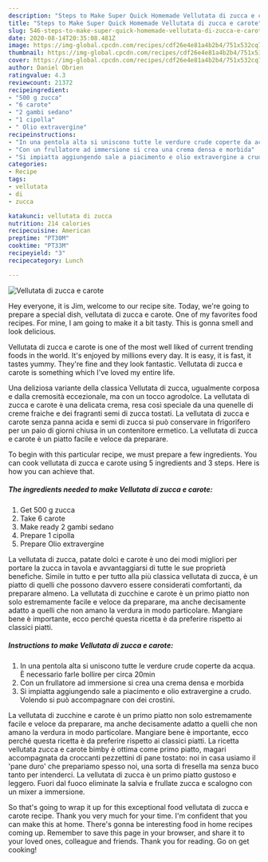```yaml
---
description: "Steps to Make Super Quick Homemade Vellutata di zucca e carote"
title: "Steps to Make Super Quick Homemade Vellutata di zucca e carote"
slug: 546-steps-to-make-super-quick-homemade-vellutata-di-zucca-e-carote
date: 2020-08-14T20:35:08.481Z
image: https://img-global.cpcdn.com/recipes/cdf26e4e81a4b2b4/751x532cq70/vellutata-di-zucca-e-carote-recipe-main-photo.jpg
thumbnail: https://img-global.cpcdn.com/recipes/cdf26e4e81a4b2b4/751x532cq70/vellutata-di-zucca-e-carote-recipe-main-photo.jpg
cover: https://img-global.cpcdn.com/recipes/cdf26e4e81a4b2b4/751x532cq70/vellutata-di-zucca-e-carote-recipe-main-photo.jpg
author: Daniel Obrien
ratingvalue: 4.3
reviewcount: 21372
recipeingredient:
- "500 g zucca"
- "6 carote"
- "2 gambi sedano"
- "1 cipolla"
- " Olio extravergine"
recipeinstructions:
- "In una pentola alta si uniscono tutte le verdure crude coperte da acqua. È necessario farle bollire per circa 20min"
- "Con un frullatore ad immersione si crea una crema densa e morbida"
- "Si impiatta aggiungendo sale a piacimento e olio extravergine a crudo. Volendo si può accompagnare con dei crostini."
categories:
- Recipe
tags:
- vellutata
- di
- zucca

katakunci: vellutata di zucca 
nutrition: 214 calories
recipecuisine: American
preptime: "PT30M"
cooktime: "PT33M"
recipeyield: "3"
recipecategory: Lunch

---
```



![Vellutata di zucca e carote](https://img-global.cpcdn.com/recipes/cdf26e4e81a4b2b4/751x532cq70/vellutata-di-zucca-e-carote-recipe-main-photo.jpg)

Hey everyone, it is Jim, welcome to our recipe site. Today, we're going to prepare a special dish, vellutata di zucca e carote. One of my favorites food recipes. For mine, I am going to make it a bit tasty. This is gonna smell and look delicious.

Vellutata di zucca e carote is one of the most well liked of current trending foods in the world. It's enjoyed by millions every day. It is easy, it is fast, it tastes yummy. They're fine and they look fantastic. Vellutata di zucca e carote is something which I've loved my entire life.

Una deliziosa variante della classica Vellutata di zucca, ugualmente corposa e dalla cremosità eccezionale, ma con un tocco agrodolce. La vellutata di zucca e carote è una delicata crema, resa così speciale da una quenelle di creme fraiche e dei fragranti semi di zucca tostati. La vellutata di zucca e carote senza panna acida e semi di zucca si può conservare in frigorifero per un paio di giorni chiusa in un contenitore ermetico. La vellutata di zucca e carote è un piatto facile e veloce da preparare.


To begin with this particular recipe, we must prepare a few ingredients. You can cook vellutata di zucca e carote using 5 ingredients and 3 steps. Here is how you can achieve that.

<!--inarticleads1-->

##### The ingredients needed to make Vellutata di zucca e carote:

1. Get 500 g zucca
1. Take 6 carote
1. Make ready 2 gambi sedano
1. Prepare 1 cipolla
1. Prepare  Olio extravergine


La vellutata di zucca, patate dolci e carote è uno dei modi migliori per portare la zucca in tavola e avvantaggiarsi di tutte le sue proprietà benefiche. Simile in tutto e per tutto alla più classica vellutata di zucca, è un piatto di quelli che possono davvero essere considerati comfortanti, da preparare almeno. La vellutata di zucchine e carote è un primo piatto non solo estremamente facile e veloce da preparare, ma anche decisamente adatto a quelli che non amano la verdura in modo particolare. Mangiare bene è importante, ecco perché questa ricetta è da preferire rispetto ai classici piatti. 

<!--inarticleads2-->

##### Instructions to make Vellutata di zucca e carote:

1. In una pentola alta si uniscono tutte le verdure crude coperte da acqua. È necessario farle bollire per circa 20min
1. Con un frullatore ad immersione si crea una crema densa e morbida
1. Si impiatta aggiungendo sale a piacimento e olio extravergine a crudo. Volendo si può accompagnare con dei crostini.


La vellutata di zucchine e carote è un primo piatto non solo estremamente facile e veloce da preparare, ma anche decisamente adatto a quelli che non amano la verdura in modo particolare. Mangiare bene è importante, ecco perché questa ricetta è da preferire rispetto ai classici piatti. La ricetta vellutata zucca e carote bimby è ottima come primo piatto, magari accompagnata da croccanti pezzettini di pane tostato: noi in casa usiamo il &#39;pane duro&#39; che prepariamo spesso noi, una sorta di fresella ma senza buco tanto per intenderci. La vellutata di zucca è un primo piatto gustoso e leggero. Fuori dal fuoco eliminate la salvia e frullate zucca e scalogno con un mixer a immersione. 

So that's going to wrap it up for this exceptional food vellutata di zucca e carote recipe. Thank you very much for your time. I'm confident that you can make this at home. There's gonna be interesting food in home recipes coming up. Remember to save this page in your browser, and share it to your loved ones, colleague and friends. Thank you for reading. Go on get cooking!
